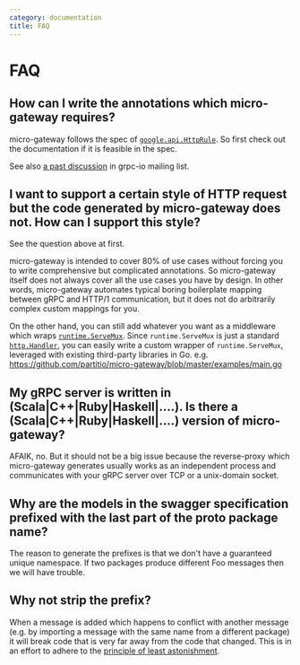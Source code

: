 ```yaml
---
category: documentation
title: FAQ
---
```


# FAQ

## How can I write the annotations which micro-gateway requires?
micro-gateway follows the spec of [`google.api.HttpRule`](https://github.com/googleapis/googleapis/blob/master/google/api/http.proto).
So first check out the documentation if it is feasible in the spec.

See also [a past discussion](https://groups.google.com/d/msg/grpc-io/Xqx80hG0D44/VNCDHjeE6pUJ) in grpc-io mailing list.

## I want to support a certain style of HTTP request but the code generated by micro-gateway does not. How can I support this style?
See the question above at first.

micro-gateway is intended to cover 80% of use cases without forcing you to write comprehensive but complicated annotations. So micro-gateway itself does not always cover all the use cases you have by design. In other words, micro-gateway automates typical boring boilerplate mapping between gRPC and HTTP/1 communication, but it does not do arbitrarily complex custom mappings for you.

On the other hand, you can still add whatever you want as a middleware which wraps [`runtime.ServeMux`](http://godoc.org/github.com/partitio/micro-gateway/runtime#ServeMux).  Since `runtime.ServeMux` is just a standard [`http.Handler`](http://golang.org/pkg/http#Handler), you can easily write a custom wrapper of `runtime.ServeMux`, leveraged with existing third-party libraries in Go.
e.g. https://github.com/partitio/micro-gateway/blob/master/examples/main.go

## My gRPC server is written in (Scala|C++|Ruby|Haskell|....). Is there a (Scala|C++|Ruby|Haskell|....) version of micro-gateway?

AFAIK, no. But it should not be a big issue because the reverse-proxy which micro-gateway generates usually works as an independent process and communicates with your gRPC server over TCP or a unix-domain socket.

## Why are the models in the swagger specification prefixed with the last part of the proto package name?

The reason to generate the prefixes is that we don't have a guaranteed unique namespace. If two packages produce different Foo messages then we will have trouble.

## Why not strip the prefix?

When a message is added which happens to conflict with another message (e.g. by importing a message with the same name from a different package) it will break code that is very far away from the code that changed. This is in an effort to adhere to the [principle of least astonishment](https://en.wikipedia.org/wiki/Principle_of_least_astonishment).
